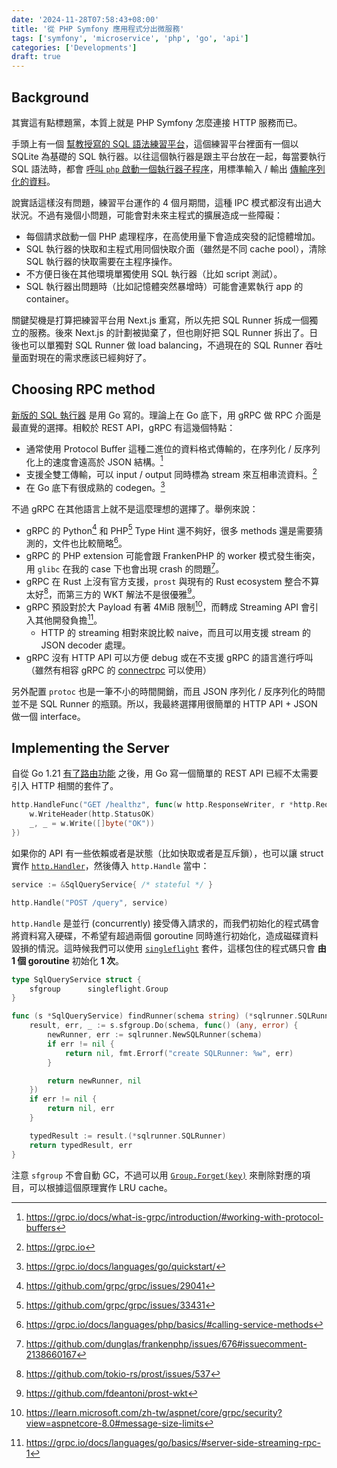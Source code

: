 ```yaml
---
date: '2024-11-28T07:58:43+08:00'
title: '從 PHP Symfony 應用程式分出微服務'
tags: ['symfony', 'microservice', 'php', 'go', 'api']
categories: ['Developments']
draft: true
---
```


## Background

其實這有點標題黨，本質上就是 PHP Symfony 怎麼連接 HTTP 服務而已。

手頭上有一個 [幫教授寫的 SQL 語法練習平台](https://github.com/database-playground/app-sf)，這個練習平台裡面有一個以 SQLite 為基礎的 SQL 執行器。以往這個執行器是跟主平台放在一起，每當要執行 SQL 語法時，都會 [呼叫 `php` 啟動一個執行器子程序](https://github.com/database-playground/app-sf/blob/v0.3.0/src/Service/DbRunner.php#L73)，用標準輸入 / 輸出 [傳輸序列化的資料](https://github.com/database-playground/app-sf/blob/v0.3.0/src/Service/Processes/ProcessService.php#L35-L40)。

說實話這樣沒有問題，練習平台運作的 4 個月期間，這種 IPC 模式都沒有出過大狀況。不過有幾個小問題，可能會對未來主程式的擴展造成一些障礙：

- 每個請求啟動一個 PHP 處理程序，在高使用量下會造成突發的記憶體增加。
- SQL 執行器的快取和主程式用同個快取介面（雖然是不同 cache pool），清除 SQL 執行器的快取需要在主程序操作。
- 不方便日後在其他環境單獨使用 SQL 執行器（比如 script 測試）。
- SQL 執行器出問題時（比如記憶體突然暴增時）可能會連累執行 app 的 container。

關鍵契機是打算把練習平台用 Next.js 重寫，所以先把 SQL Runner 拆成一個獨立的服務。後來 Next.js 的計劃被拋棄了，但也剛好把 SQL Runner 拆出了。日後也可以單獨對 SQL Runner 做 load balancing，不過現在的 SQL Runner 吞吐量面對現在的需求應該已經夠好了。

## Choosing RPC method

[新版的 SQL 執行器](https://github.com/database-playground/sqlrunner-v2) 是用 Go 寫的。理論上在 Go 底下，用 gRPC 做 RPC 介面是最直覺的選擇。相較於 REST API，gRPC 有這幾個特點：

- 通常使用 Protocol Buffer 這種二進位的資料格式傳輸的，在序列化 / 反序列化上的速度會遠高於 JSON 結構。[^1]
- 支援全雙工傳輸，可以 input / output 同時標為 stream 來互相串流資料。[^2]
- 在 Go 底下有很成熟的 codegen。[^3]

[^1]: <https://grpc.io/docs/what-is-grpc/introduction/#working-with-protocol-buffers>
[^2]: <https://grpc.io>
[^3]: <https://grpc.io/docs/languages/go/quickstart/>

不過 gRPC 在其他語言上就不是這麼理想的選擇了。舉例來說：

- gRPC 的 Python[^4] 和 PHP[^5] Type Hint 還不夠好，很多 methods 還是需要猜測的，文件也比較簡略[^6]。
- gRPC 的 PHP extension 可能會跟 FrankenPHP 的 worker 模式發生衝突，用 `glibc` 在我的 case 下也會出現 crash 的問題[^7]。
- gRPC 在 Rust 上沒有官方支援，`prost` 與現有的 Rust ecosystem 整合不算太好[^8]，而第三方的 WKT 解法不是很優雅[^9]。
- gRPC 預設對於大 Payload 有著 4MiB 限制[^10]，而轉成 Streaming API 會引入其他開發負擔[^11]。
    - HTTP 的 streaming 相對來說比較 naive，而且可以用支援 stream 的 JSON decoder 處理。
- gRPC 沒有 HTTP API 可以方便 debug 或在不支援 gRPC 的語言進行呼叫（雖然有相容 gRPC 的 [connectrpc](https://connectrpc.com) 可以使用）

[^4]: <https://github.com/grpc/grpc/issues/29041>
[^5]: <https://github.com/grpc/grpc/issues/33431>
[^6]: <https://grpc.io/docs/languages/php/basics/#calling-service-methods>
[^7]: <https://github.com/dunglas/frankenphp/issues/676#issuecomment-2138660167>
[^8]: <https://github.com/tokio-rs/prost/issues/537>
[^9]: <https://github.com/fdeantoni/prost-wkt>
[^10]: <https://learn.microsoft.com/zh-tw/aspnet/core/grpc/security?view=aspnetcore-8.0#message-size-limits>
[^11]: <https://grpc.io/docs/languages/go/basics/#server-side-streaming-rpc-1>

另外配置 `protoc` 也是一筆不小的時間開銷，而且 JSON 序列化 / 反序列化的時間並不是 SQL Runner 的瓶頸。所以，我最終選擇用很簡單的 HTTP API + JSON 做一個 interface。

## Implementing the Server

自從 Go 1.21 [有了路由功能](https://pkg.go.dev/net/http#hdr-Patterns-ServeMux) 之後，用 Go 寫一個簡單的 REST API 已經不太需要引入 HTTP 相關的套件了。

```go
http.HandleFunc("GET /healthz", func(w http.ResponseWriter, r *http.Request) {
    w.WriteHeader(http.StatusOK)
    _, _ = w.Write([]byte("OK"))
})
```

如果你的 API 有一些依賴或者是狀態（比如快取或者是互斥鎖），也可以讓 struct 實作  [`http.Handler`](https://pkg.go.dev/net/http#Handler)，然後傳入 `http.Handle` 當中：

```go
service := &SqlQueryService{ /* stateful */ }

http.Handle("POST /query", service)
```

`http.Handle` 是並行 (concurrently) 接受傳入請求的，而我們初始化的程式碼會將資料寫入硬碟，不希望有超過兩個 goroutine 同時進行初始化，造成磁碟資料毀損的情況。這時候我們可以使用 [`singleflight`](https://pkg.go.dev/golang.org/x/sync/singleflight) 套件，這樣包住的程式碼只會 **由 1 個 goroutine** 初始化 **1 次**。

```go
type SqlQueryService struct {
	sfgroup      singleflight.Group
}

func (s *SqlQueryService) findRunner(schema string) (*sqlrunner.SQLRunner, error) {
    result, err, _ := s.sfgroup.Do(schema, func() (any, error) {
		newRunner, err := sqlrunner.NewSQLRunner(schema)
		if err != nil {
			return nil, fmt.Errorf("create SQLRunner: %w", err)
		}

		return newRunner, nil
	})
	if err != nil {
		return nil, err
	}

    typedResult := result.(*sqlrunner.SQLRunner)
	return typedResult, err
}
```

注意 `sfgroup` 不會自動 GC，不過可以用 [`Group.Forget(key)`](https://pkg.go.dev/golang.org/x/sync/singleflight#Group.Forget) 來刪除對應的項目，可以根據這個原理實作 LRU cache。
